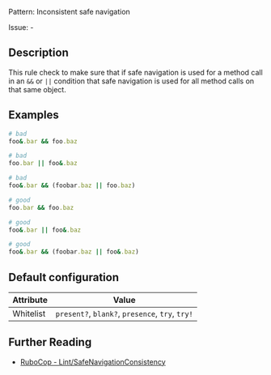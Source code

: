 Pattern: Inconsistent safe navigation

Issue: -

## Description

This rule check to make sure that if safe navigation is used for a method
call in an `&&` or `||` condition that safe navigation is used for all
method calls on that same object.

## Examples

```ruby
# bad
foo&.bar && foo.baz

# bad
foo.bar || foo&.baz

# bad
foo&.bar && (foobar.baz || foo.baz)

# good
foo.bar && foo.baz

# good
foo&.bar || foo&.baz

# good
foo&.bar && (foobar.baz || foo&.baz)
```

## Default configuration

Attribute | Value
--- | ---
Whitelist | `present?`, `blank?`, `presence`, `try`, `try!`

## Further Reading

* [RuboCop - Lint/SafeNavigationConsistency](https://rubocop.readthedocs.io/en/latest/cops_lint/#lintsafenavigationconsistency)
